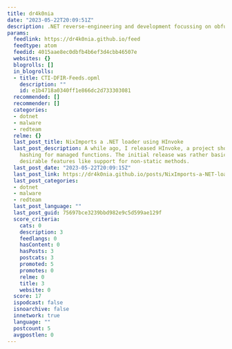 ```yaml
---
title: dr4k0nia
date: "2023-05-22T20:09:51Z"
description: .NET reverse-engineering and development focussing on obfuscation/deobfuscation
params:
  feedlink: https://dr4k0nia.github.io/feed
  feedtype: atom
  feedid: 4015aae8ec0dbfb4b6ef3d4cbb46507e
  websites: {}
  blogrolls: []
  in_blogrolls:
  - title: CTI-DFIR-Feeds.opml
    description: ""
    id: e1b4718a0340ff1e866dc2d733303081
  recommended: []
  recommender: []
  categories:
  - dotnet
  - malware
  - redteam
  relme: {}
  last_post_title: NixImports a .NET loader using HInvoke
  last_post_description: A while ago, I released HInvoke, a project showcasing API
    hashing for managed functions. The initial release was rather basic and lacked
    desirable features like support for non-static methods.
  last_post_date: "2023-05-22T20:09:15Z"
  last_post_link: https://dr4k0nia.github.io/posts/NixImports-a-NET-loader-using-HInvoke/
  last_post_categories:
  - dotnet
  - malware
  - redteam
  last_post_language: ""
  last_post_guid: 75697bce3239bbd982e9c5d599ae129f
  score_criteria:
    cats: 0
    description: 3
    feedlangs: 0
    hasContent: 0
    hasPosts: 3
    postcats: 3
    promoted: 5
    promotes: 0
    relme: 0
    title: 3
    website: 0
  score: 17
  ispodcast: false
  isnoarchive: false
  innetwork: true
  language: ""
  postcount: 5
  avgpostlen: 0
---
```

